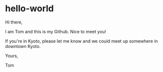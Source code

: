 # hello-world

Hi there,

I am Tom and this is my Github. Nice to meet you!

If you're in Kyoto, please let me know and we could meet up somewhere in downtown Kyoto.

Yours,

Tom
